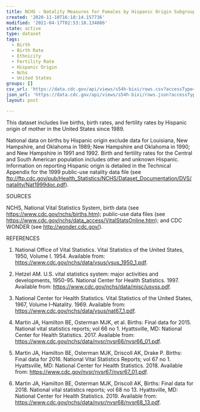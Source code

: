 ```yaml
---
title: NCHS - Natality Measures for Females by Hispanic Origin Subgroup United States
created: '2020-11-10T16:18:14.157736'
modified: '2021-04-17T02:53:18.134086'
state: active
type: dataset
tags:
  - Birth
  - Birth Rate
  - Ethnicity
  - Fertility Rate
  - Hispanic Origin
  - Nchs
  - United States
groups: []
csv_url: 'https://data.cdc.gov/api/views/s54h-bixi/rows.csv?accessType=DOWNLOAD'
json_url: 'https://data.cdc.gov/api/views/s54h-bixi/rows.json?accessType=DOWNLOAD'
layout: post

---
```

This dataset includes live births, birth rates, and fertility rates by Hispanic origin of mother in the United States since 1989. 

National data on births by Hispanic origin exclude data for Louisiana, New Hampshire, and Oklahoma in 1989; New Hampshire and Oklahoma in 1990; and New Hampshire in 1991 and 1992. Birth and fertility rates for the Central and South American population includes other and unknown Hispanic. Information on reporting Hispanic origin is detailed in the Technical Appendix for the 1999 public-use natality data file (see ftp://ftp.cdc.gov/pub/Health_Statistics/NCHS/Dataset_Documentation/DVS/natality/Nat1999doc.pdf).

SOURCES

NCHS, National Vital Statistics System, birth data (see https://www.cdc.gov/nchs/births.htm); public-use data files (see https://www.cdc.gov/nchs/data_access/VitalStatsOnline.htm); and CDC WONDER (see http://wonder.cdc.gov/).

REFERENCES

1. National Office of Vital Statistics. Vital Statistics of the United States, 1950, Volume I. 1954. Available from: https://www.cdc.gov/nchs/data/vsus/vsus_1950_1.pdf.

2. Hetzel AM. U.S. vital statistics system: major activities and developments, 1950-95. National Center for Health Statistics. 1997. Available from: https://www.cdc.gov/nchs/data/misc/usvss.pdf.

3. National Center for Health Statistics. Vital Statistics of the United States, 1967, Volume I–Natality. 1969. Available from: https://www.cdc.gov/nchs/data/vsus/nat67_1.pdf.

4. Martin JA, Hamilton BE, Osterman MJK, et al. Births: Final data for 2015. National vital statistics reports; vol 66 no 1. Hyattsville, MD: National Center for Health Statistics. 2017. Available from: https://www.cdc.gov/nchs/data/nvsr/nvsr66/nvsr66_01.pdf.

5. Martin JA, Hamilton BE, Osterman MJK, Driscoll AK, Drake P. Births: Final data for 2016. National Vital Statistics Reports; vol 67 no 1. Hyattsville, MD: National Center for Health Statistics. 2018. Available from: https://www.cdc.gov/nvsr/nvsr67/nvsr67_01.pdf.

6. Martin JA, Hamilton BE, Osterman MJK, Driscoll AK, Births: Final data for 2018. National vital statistics reports; vol 68 no 13. Hyattsville, MD: National Center for Health Statistics. 2019. Available from: https://www.cdc.gov/nchs/data/nvsr/nvsr68/nvsr68_13.pdf.
